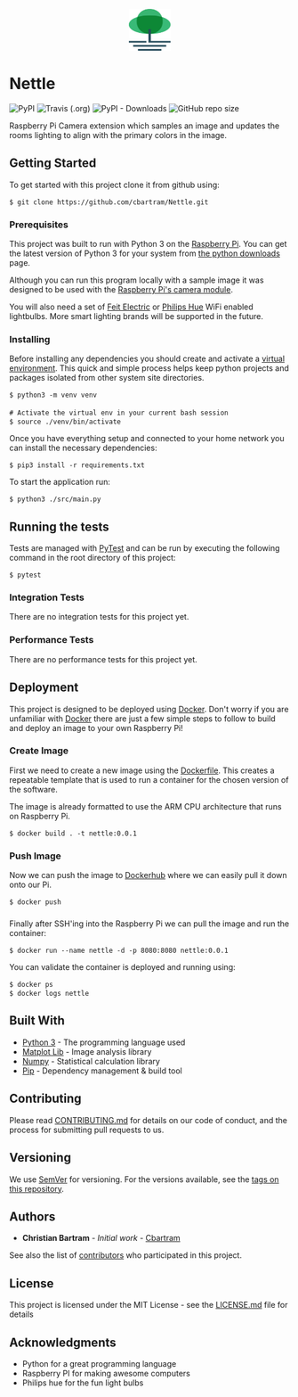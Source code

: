 <p align="center">
    <img height="75" width="75" src="https://github.com/cbartram/Nettle/blob/master/resources/images/logo.png" alt="logl" />
</p>

# Nettle

![PyPI](https://img.shields.io/pypi/v/Nettle)
![Travis (.org)](https://img.shields.io/travis/cbartram/Nettle)
![PyPI - Downloads](https://img.shields.io/pypi/dm/Nettle)
![GitHub repo size](https://img.shields.io/github/repo-size/cbartram/Nettle)

Raspberry Pi Camera extension which samples an image and updates the rooms lighting to align with the primary 
colors in the image.

## Getting Started

To get started with this project clone it from github using:

```shell script
$ git clone https://github.com/cbartram/Nettle.git
```

### Prerequisites

This project was built to run with Python 3 on the [Raspberry Pi](https://www.raspberrypi.org/). 
You can get the latest version of Python 3 for your system from [the python downloads](https://www.python.org/downloads/) page.

Although you can run this program locally with a sample image it was designed to be used with the [Raspberry Pi's camera module](https://www.raspberrypi.org/products/camera-module-v2/).

You will also need a set of [Feit Electric](https://www.feit.com/product-category/bulbs/smart-wifi-light-bulb/) or [Philips Hue](https://www2.meethue.com/en-us/bulbs) WiFi enabled lightbulbs.
More smart lighting brands will be supported in the future. 

### Installing

Before installing any dependencies you should create and activate a [virtual environment](https://docs.python.org/3/library/venv.html). This quick
and simple process helps keep python projects and packages isolated from other system site directories.

```shell script
$ python3 -m venv venv

# Activate the virtual env in your current bash session
$ source ./venv/bin/activate
``` 

Once you have everything setup and connected to your home network you can install the necessary dependencies:

```shell script
$ pip3 install -r requirements.txt
```

To start the application run:

```shell script
$ python3 ./src/main.py
```

## Running the tests

Tests are managed with [PyTest](https://docs.pytest.org/en/latest/) and can be run by executing the following
command in the root directory of this project:

```shell script
$ pytest
```

### Integration Tests

There are no integration tests for this project yet.

### Performance Tests

There are no performance tests for this project yet.

## Deployment

This project is designed to be deployed using [Docker](https://docker.com). Don't worry if you are unfamiliar with [Docker](https://docker.com) there
are just a few simple steps to follow to build and deploy an image to your own Raspberry Pi!

### Create Image

First we need to create a new image using the [Dockerfile](https://github.com/cbartram/Nettle/blob/master/Dockerfile). This creates a repeatable template
that is used to run a container for the chosen version of the software. 

The image is already formatted to use the ARM CPU architecture that runs on Raspberry Pi.

```shell script
$ docker build . -t nettle:0.0.1
```

### Push Image

Now we can push the image to [Dockerhub](https://hub.docker.com) where we can easily pull it down onto our Pi.

```shell script
$ docker push 
```

###

Finally after SSH'ing into the Raspberry Pi we can pull the image and run the container:

```shell script
$ docker run --name nettle -d -p 8080:8080 nettle:0.0.1
```

You can validate the container is deployed and running using:

```shell script
$ docker ps
$ docker logs nettle
```
## Built With

* [Python 3](http://www.dropwizard.io/1.0.2/docs/) - The programming language used
* [Matplot Lib](https://maven.apache.org/) - Image analysis library
* [Numpy](https://rometools.github.io/rome/) - Statistical calculation library
* [Pip](https://rometools.github.io/rome/) - Dependency management & build tool

## Contributing

Please read [CONTRIBUTING.md](https://gist.github.com/cbartram/b24679402957c63ec426) for details on our code of conduct, and the process for submitting pull requests to us.

## Versioning

We use [SemVer](http://semver.org/) for versioning. For the versions available, see the [tags on this repository](https://github.com/cbartram/Nettle/tags). 

## Authors

* **Christian Bartram** - *Initial work* - [Cbartram](https://github.com/cbartram)

See also the list of [contributors](https://github.com/Nettle/contributors) who participated in this project.

## License

This project is licensed under the MIT License - see the [LICENSE.md](LICENSE.md) file for details

## Acknowledgments

* Python for a great programming language
* Raspberry PI for making awesome computers
* Philips hue for the fun light bulbs
